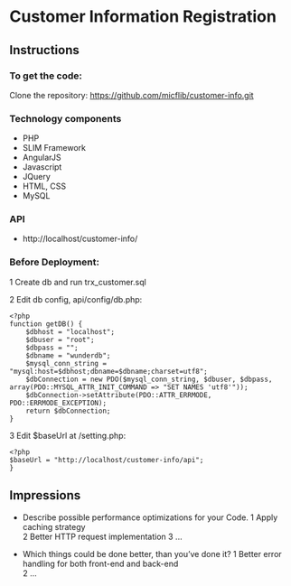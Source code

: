 # Customer Information Registration

## Instructions

### To get the code:
Clone the repository: 
https://github.com/micflib/customer-info.git

### Technology components
* PHP
* SLIM Framework
* AngularJS
* Javascript
* JQuery
* HTML, CSS
* MySQL

### API
* http://localhost/customer-info/

### Before Deployment:

1 Create db and run trx_customer.sql

2 Edit db config, api/config/db.php:
```
<?php
function getDB() {
	$dbhost = "localhost";
	$dbuser = "root";
	$dbpass = "";
	$dbname = "wunderdb";
	$mysql_conn_string = "mysql:host=$dbhost;dbname=$dbname;charset=utf8";
	$dbConnection = new PDO($mysql_conn_string, $dbuser, $dbpass, array(PDO::MYSQL_ATTR_INIT_COMMAND => "SET NAMES 'utf8'"));
	$dbConnection->setAttribute(PDO::ATTR_ERRMODE, PDO::ERRMODE_EXCEPTION);
	return $dbConnection;
}
```

3 Edit $baseUrl at /setting.php:
```
<?php
$baseUrl = "http://localhost/customer-info/api";
}
```

## Impressions
* Describe possible performance optimizations for your Code. 
1 Apply caching strategy  
2 Better HTTP request implementation
3 ...

* Which things could be done better, than you’ve done it? 
1 Better error handling for both front-end and back-end  
2 ...
